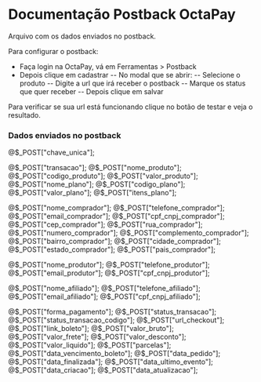 # Documentação Postback OctaPay

Arquivo com os dados enviados no postback.

Para configurar o postback:
- Faça login na OctaPay, vá em Ferramentas > Postback
- Depois clique em cadastrar
-- No modal que se abrir:
-- Selecione o produto
-- Digite a url que irá receber o postback
-- Marque os status que quer receber
-- Depois clique em salvar

Para verificar se sua url está funcionando clique no botão de testar e veja o resultado.

### Dados enviados no postback

@$_POST["chave_unica"];

@$_POST["transacao"];
@$_POST["nome_produto"];
@$_POST["codigo_produto"];
@$_POST["valor_produto"];
@$_POST["nome_plano"];
@$_POST["codigo_plano"];
@$_POST["valor_plano"];
@$_POST["itens_plano"];

@$_POST["nome_comprador"];
@$_POST["telefone_comprador"];
@$_POST["email_comprador"];
@$_POST["cpf_cnpj_comprador"];
@$_POST["cep_comprador"];
@$_POST["rua_comprador"];
@$_POST["numero_comprador"];
@$_POST["complemento_comprador"];
@$_POST["bairro_comprador"];
@$_POST["cidade_comprador"];
@$_POST["estado_comprador"];
@$_POST["pais_comprador"];

@$_POST["nome_produtor"];
@$_POST["telefone_produtor"];
@$_POST["email_produtor"];
@$_POST["cpf_cnpj_produtor"];

@$_POST["nome_afiliado"];
@$_POST["telefone_afiliado"];
@$_POST["email_afiliado"];
@$_POST["cpf_cnpj_afiliado"];

@$_POST["forma_pagamento"];
@$_POST["status_transacao"];
@$_POST["status_transacao_codigo"];
@$_POST["url_checkout"];
@$_POST["link_boleto"];
@$_POST["valor_bruto"];
@$_POST["valor_frete"];
@$_POST["valor_desconto"];
@$_POST["valor_liquido"];
@$_POST["parcelas"];
@$_POST["data_vencimento_boleto"];
@$_POST["data_pedido"];
@$_POST["data_finalizada"];
@$_POST["data_ultimo_evento"];
@$_POST["data_criacao"];
@$_POST["data_atualizacao"];
